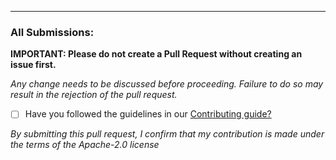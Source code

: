 
----

### All Submissions:

**IMPORTANT: Please do not create a Pull Request without creating an issue first.**

*Any change needs to be discussed before proceeding. Failure to do so may result in the rejection of the pull request.*

* [ ] Have you followed the guidelines in our [Contributing guide?](https://github.com/justinm/ansi-to-html-action/blob/master/.github/CONTRIBUTING.md)

*By submitting this pull request, I confirm that my contribution is made under the terms of the Apache-2.0 license*